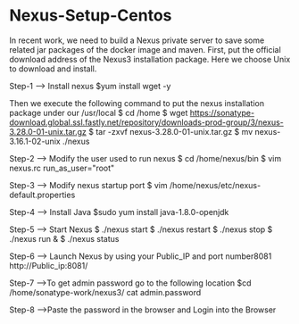 # Nexus-Setup-Centos

In recent work, we need to build a Nexus private server to save some related jar packages of the docker image and maven. First, put the official download address of the Nexus3 installation package. Here we choose Unix to download and install.

Step-1 --> Install nexus 
$yum install wget -y

Then we execute the following command to put the nexus installation package under our /usr/local
$ cd /home 
$ wget https://sonatype-download.global.ssl.fastly.net/repository/downloads-prod-group/3/nexus-3.28.0-01-unix.tar.gz $ tar -zxvf nexus-3.28.0-01-unix.tar.gz
$ mv nexus-3.16.1-02-unix ./nexus

Step-2 --> Modify the user used to run nexus 
$ cd /home/nexus/bin $ vim nexus.rc run_as_user="root"

Step-3 --> Modify nexus startup port 
$ vim /home/nexus/etc/nexus-default.properties

Step-4 --> Install Java 
$sudo yum install java-1.8.0-openjdk

Step-5 --> Start Nexus 
$ ./nexus start 
$ ./nexus restart 
$ ./nexus stop 
$ ./nexus run & 
$ ./nexus status

Step-6 --> Launch Nexus by using your Public_IP and port number8081 
 http://Public_ip:8081/

Step-7 -->To get admin password go to the following location 
$cd /home/sonatype-work/nexus3/ cat admin.password

Step-8 -->Paste the password in the browser and Login into the Browser


 
